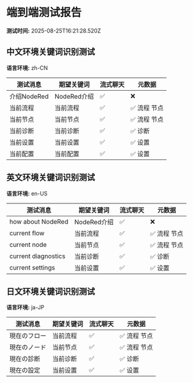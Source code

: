 # 端到端测试报告

**测试时间:** 2025-08-25T16:21:28.520Z

## 中文环境关键词识别测试

**语言环境:** zh-CN

| 测试消息 | 期望关键词 | 流式聊天 | 元数据 |
|---------|----------|----------|--------|
| 介绍NodeRed | NodeRed介绍 | ✅ | ❌ |
| 当前流程 | 当前流程 | ✅ | ✅ 流程 节点 |
| 当前节点 | 当前节点 | ✅ | ✅ 流程 节点 |
| 当前诊断 | 当前诊断 | ✅ | ✅ 诊断 |
| 当前设置 | 当前设置 | ✅ | ✅ 设置 |
| 当前配置 | 当前配置 | ✅ | ✅ 设置 |

## 英文环境关键词识别测试

**语言环境:** en-US

| 测试消息 | 期望关键词 | 流式聊天 | 元数据 |
|---------|----------|----------|--------|
| how about NodeRed | NodeRed介绍 | ✅ | ❌ |
| current flow | 当前流程 | ✅ | ✅ 流程 节点 |
| current node | 当前节点 | ✅ | ✅ 流程 节点 |
| current diagnostics | 当前诊断 | ✅ | ✅ 诊断 |
| current settings | 当前设置 | ✅ | ✅ 设置 |

## 日文环境关键词识别测试

**语言环境:** ja-JP

| 测试消息 | 期望关键词 | 流式聊天 | 元数据 |
|---------|----------|----------|--------|
| 現在のフロー | 当前流程 | ✅ | ✅ 流程 节点 |
| 現在のノード | 当前节点 | ✅ | ✅ 流程 节点 |
| 現在の診断 | 当前诊断 | ✅ | ✅ 诊断 |
| 現在の設定 | 当前设置 | ✅ | ✅ 设置 |

